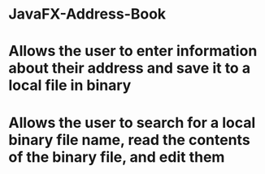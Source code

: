 # JavaFX-Address-Book

# Allows the user to enter information about their address and save it to a local file in binary
# Allows the user to search for a local binary file name, read the contents of the binary file, and edit them
